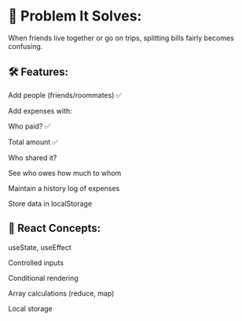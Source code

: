 # 🧩 Problem It Solves:
When friends live together or go on trips, splitting bills fairly becomes confusing.

## 🛠 Features:
Add people (friends/roommates) ✅

Add expenses with:

Who paid? ✅

Total amount ✅

Who shared it? 

See who owes how much to whom 

Maintain a history log of expenses

Store data in localStorage

## 🔧 React Concepts:
useState, useEffect

Controlled inputs

Conditional rendering

Array calculations (reduce, map)

Local storage